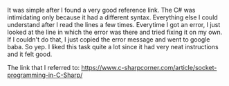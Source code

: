 It was simple after I found a very good reference link. The C# was intimidating only because it had a different syntax. Everything else I could understand after I read the lines a few times. Everytime I got an error, I just looked at the line in which the error was there and tried fixing it on my own. If I couldn't do that, I just copied the error message and went to google baba. 
So yep. I liked this task quite a lot since it had very neat instructions and it felt good. 

The link that I referred to:
https://www.c-sharpcorner.com/article/socket-programming-in-C-Sharp/
